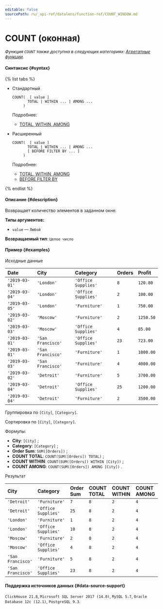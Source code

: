 ```yaml
---
editable: false
sourcePath: ru/_api-ref/datalens/function-ref/COUNT_WINDOW.md
---
```


# COUNT (оконная)

_Функция `COUNT` также доступна в следующих категориях: [Агрегатные функции](COUNT.md)._

#### Синтаксис {#syntax}

{% list tabs %}

- Стандартный

  ```
  COUNT(  [ value ]
         TOTAL | WITHIN ... | AMONG ...
       )
  ```

  Подробнее:
  - [TOTAL, WITHIN, AMONG](window-functions.md#syntax-grouping)

- Расширенный

  ```
  COUNT(  [ value ]
         TOTAL | WITHIN ... | AMONG ...
         [ BEFORE FILTER BY ... ]
       )
  ```

  Подробнее:
  - [TOTAL, WITHIN, AMONG](window-functions.md#syntax-grouping)
  - [BEFORE FILTER BY](window-functions.md#syntax-before-filter-by)

{% endlist %}

#### Описание {#description}
Возвращает количество элементов в заданном окне.

**Типы аргументов:**
- `value` — `Любой`


**Возвращаемый тип**: `Целое число`

#### Пример {#examples}




Исходные данные

| **Date**       | **City**          | **Category**        | **Orders**   | **Profit**   |
|:---------------|:------------------|:--------------------|:-------------|:-------------|
| `'2019-03-01'` | `'London'`        | `'Office Supplies'` | `8`          | `120.80`     |
| `'2019-03-04'` | `'London'`        | `'Office Supplies'` | `2`          | `100.00`     |
| `'2019-03-05'` | `'London'`        | `'Furniture'`       | `1`          | `750.00`     |
| `'2019-03-02'` | `'Moscow'`        | `'Furniture'`       | `2`          | `1250.50`    |
| `'2019-03-03'` | `'Moscow'`        | `'Office Supplies'` | `4`          | `85.00`      |
| `'2019-03-01'` | `'San Francisco'` | `'Office Supplies'` | `23`         | `723.00`     |
| `'2019-03-01'` | `'San Francisco'` | `'Furniture'`       | `1`          | `1000.00`    |
| `'2019-03-03'` | `'San Francisco'` | `'Furniture'`       | `4`          | `4000.00`    |
| `'2019-03-02'` | `'Detroit'`       | `'Furniture'`       | `5`          | `3700.00`    |
| `'2019-03-04'` | `'Detroit'`       | `'Office Supplies'` | `25`         | `1200.00`    |
| `'2019-03-04'` | `'Detroit'`       | `'Furniture'`       | `2`          | `3500.00`    |

Группировка по `[City]`, `[Category]`.

Сортировка по `[City]`, `[Category]`.

Формулы:

- **City**: `[City]` ;
- **Category**: `[Category]` ;
- **Order Sum**: `SUM([Orders])` ;
- **COUNT TOTAL**: `COUNT(SUM([Orders]) TOTAL)` ;
- **COUNT WITHIN**: `COUNT(SUM([Orders]) WITHIN [City])` ;
- **COUNT AMONG**: `COUNT(SUM([Orders]) AMONG [City])` .


Результат

| **City**          | **Category**        | **Order Sum**   | **COUNT TOTAL**   | **COUNT WITHIN**   | **COUNT AMONG**   |
|:------------------|:--------------------|:----------------|:------------------|:-------------------|:------------------|
| `'Detroit'`       | `'Furniture'`       | `7`             | `8`               | `2`                | `4`               |
| `'Detroit'`       | `'Office Supplies'` | `25`            | `8`               | `2`                | `4`               |
| `'London'`        | `'Furniture'`       | `1`             | `8`               | `2`                | `4`               |
| `'London'`        | `'Office Supplies'` | `10`            | `8`               | `2`                | `4`               |
| `'Moscow'`        | `'Furniture'`       | `2`             | `8`               | `2`                | `4`               |
| `'Moscow'`        | `'Office Supplies'` | `4`             | `8`               | `2`                | `4`               |
| `'San Francisco'` | `'Furniture'`       | `5`             | `8`               | `2`                | `4`               |
| `'San Francisco'` | `'Office Supplies'` | `23`            | `8`               | `2`                | `4`               |




#### Поддержка источников данных {#data-source-support}

`ClickHouse 21.8`, `Microsoft SQL Server 2017 (14.0)`, `MySQL 5.7`, `Oracle Database 12c (12.1)`, `PostgreSQL 9.3`.
